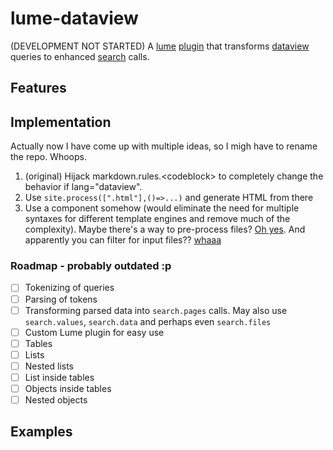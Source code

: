 # lume-dataview
(DEVELOPMENT NOT STARTED) A [lume](https://lume.land/) [plugin](https://lume.land/docs/configuration/install-plugins/) that transforms [dataview](https://github.com/blacksmithgu/obsidian-dataview/tree/master/src) queries to enhanced [search](https://lume.land/plugins/search/) calls. 

## Features

## Implementation 

Actually now I have come up with multiple ideas, so I migh have to rename the repo. Whoops. 

1. (original) Hijack markdown.rules.&lt;codeblock&gt; to completely change the behavior if lang="dataview". 
2. Use `site.process([".html"],()=>...)` and generate HTML from there
3. Use a component somehow (would eliminate the need for multiple syntaxes for different template engines and remove much of the complexity). Maybe there's a way to pre-process files? [Oh yes](https://lume.land/docs/core/processors/#preprocess). And apparently you can filter for input files?? [whaaa](https://lume.land/docs/core/processors/#:~:text=.md,vto) 

### Roadmap - probably outdated :p

- [ ] Tokenizing of queries
- [ ] Parsing of tokens
- [ ] Transforming parsed data into `search.pages` calls. May also use `search.values`, `search.data` and perhaps even `search.files`
- [ ] Custom Lume plugin for easy use
- [ ] Tables 
- [ ] Lists
- [ ] Nested lists
- [ ] List inside tables
- [ ] Objects inside tables
- [ ] Nested objects 

## Examples
